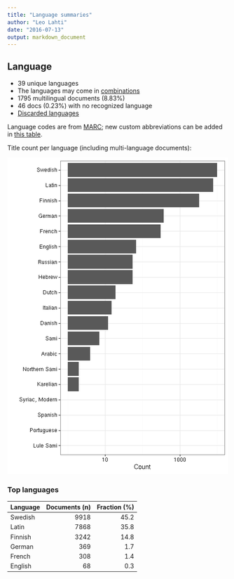 ```yaml
---
title: "Language summaries"
author: "Leo Lahti"
date: "2016-07-13"
output: markdown_document
---
```


## Language

 * 39 unique languages
 * The languages may come in [combinations](output.tables/language_conversions.csv)
 * 1795 multilingual documents (8.83%)  
 * 46 docs (0.23%) with no recognized language 
 * [Discarded languages](output.tables/language_discarded.csv)

Language codes are from [MARC](http://www.loc.gov/marc/languages/language_code.html); new custom abbreviations can be added in [this table](https://github.com/rOpenGov/bibliographica/blob/master/inst/extdata/language_abbreviations.csv).

Title count per language (including multi-language documents):

![plot of chunk summarylang](figure/summarylang-1.png)


### Top languages


|Language | Documents (n)| Fraction (%)|
|:--------|-------------:|------------:|
|Swedish  |          9918|         45.2|
|Latin    |          7868|         35.8|
|Finnish  |          3242|         14.8|
|German   |           369|          1.7|
|French   |           308|          1.4|
|English  |            68|          0.3|

